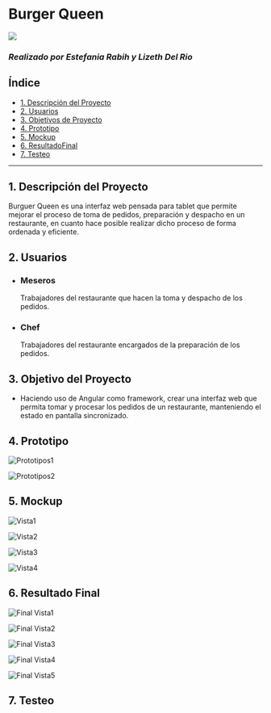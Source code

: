 # Burger Queen
![](https://i.imgur.com/YTfqUMr.png)

### *Realizado por Estefania Rabih y Lizeth Del Rio*


## Índice

* [1. Descripción del Proyecto](#1-descripción-el-Proyecto)
* [2. Usuarios](#2-usuarios)
* [3. Objetivos de Proyecto](#3-objetivos-de-proyecto)
* [4. Prototipo](#4-prototipo)
* [5. Mockup](#5-mockup)
* [6. ResultadoFinal](#6-resultado-final)
* [7. Testeo](#6-testeo)

***

## 1. Descripción del Proyecto
Burguer Queen es una interfaz web pensada para tablet que permite mejorar el proceso de toma de pedidos, preparación y despacho en un restaurante, en cuanto hace posible realizar dicho proceso de forma ordenada y eficiente.

## 2. Usuarios
* ### Meseros
    Trabajadores del restaurante que hacen la toma y despacho de los pedidos.
* ### Chef
    Trabajadores del restaurante encargados de la preparación de los pedidos.

## 3. Objetivo del Proyecto
* Haciendo uso de Angular como framework, crear una interfaz web que permita tomar y procesar los pedidos de un restaurante, manteniendo el estado en pantalla sincronizado.

## 4. Prototipo
![ Prototipos1 ](https://i.imgur.com/PnzLKoJ.png)

![ Prototipos2 ](https://i.imgur.com/EwAJrOx.png)

## 5. Mockup
![ Vista1 ](https://i.imgur.com/5nnJ5HW.png)

![ Vista2 ](https://i.imgur.com/My9VglF.png)

![ Vista3 ](https://i.imgur.com/5OWjQPH.png)

![ Vista4 ](https://i.imgur.com/1YDU2rA.png)

## 6. Resultado Final

![Final Vista1](https://i.imgur.com/UupbpXi.png)

![ Final Vista2 ](https://i.imgur.com/F1hn71T.png)

![ Final Vista3 ](https://i.imgur.com/iT1NutA.png)

![ Final Vista4 ](https://i.imgur.com/rjUTxOJ.png)

![ Final Vista5 ](https://i.imgur.com/enyHcNt.png)


## 7. Testeo
